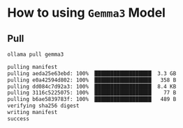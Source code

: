 # How to using `Gemma3` Model

## Pull
```bash
ollama pull gemma3
```

```bash
pulling manifest
pulling aeda25e63ebd: 100% ▕██████████████████▏ 3.3 GB
pulling e0a42594d802: 100% ▕██████████████████▏  358 B
pulling dd084c7d92a3: 100% ▕██████████████████▏ 8.4 KB
pulling 3116c5225075: 100% ▕██████████████████▏   77 B
pulling b6ae5839783f: 100% ▕██████████████████▏  489 B
verifying sha256 digest
writing manifest
success
```
